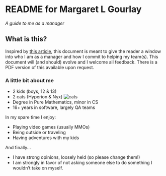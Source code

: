 # README for Margaret L Gourlay
_A guide to me as a manager_

## What is this? 
Inspired by [this article](https://hackernoon.com/12-manager-readmes-from-silicon-valleys-top-tech-companies-26588a660afe), this document is meant to give the reader a window into who I am as a manager and how I commit to helping my team(s). This document will (and should) evolve and I welcome all feedback. There is a PDF version of this available upon request.

### A little bit about me
* 2 kids (boys, 12 & 13)
* 2 cats (Hyperion & Nyx) ![cats](http://1.bp.blogspot.com/-lzONI-JbYd4/T4qf2SprPRI/AAAAAAAAhK0/nb9Ffb7Ehx8/s1600/kiki%27s_delivery_service_concept_art_character_11.jpg)
* Degree in Pure Mathematics, minor in CS
* 16+ years in software, largely QA teams

In my spare time I enjoy:
* Playing video games (usually MMOs)
* Being outside or traveling
* Having adventures with my kids

And finally...
* I have strong opinions, loosely held (so please change them!)
* I am strongly in favor of not asking someone else to do something I wouldn’t take on myself. 

